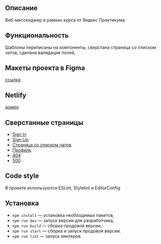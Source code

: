 ## Описание

Веб-мессенджер в рамках курса от Яндекс Практикума.

## Функциональность

Шаблоны переписаны на компоненты, сверстана страница со списком чатов, сделана валидация полей,

## Макеты проекта в Figma

[ссылка](https://www.figma.com/file/XjLv8558L4Gco0xstb6AAN/practicum-chat-design?type=design&node-id=25%3A741&mode=design&t=Avvfl9MILZkpG9Wp-1)

## Netlify

[домен](https://deploy--marvelous-wisp-9e952a.netlify.app)

## Сверстанные страницы

- [Sign In](https://deploy--marvelous-wisp-9e952a.netlify.app/sign-in)
- [Sign Up](https://deploy--marvelous-wisp-9e952a.netlify.app/sign-up)
- [Страница со списком чатов](https://deploy--marvelous-wisp-9e952a.netlify.app/chats)
- [Профиль](https://deploy--marvelous-wisp-9e952a.netlify.app/profile)
- [404](https://deploy--marvelous-wisp-9e952a.netlify.app/pages/404)
- [500](https://deploy--marvelous-wisp-9e952a.netlify.app/pages/500)

## Code style

В проекте используются ESLint, Stylelint и EditorConfig

## Установка

- `npm install` — установка необходимых пакетов,
- `npm run dev` — запуск версии для разработчика,
- `npm run build` — сборка  продовой версии,
- `npm run start` — сборка и запуск продовой версии.
- `npm run lint` — запуск линтеров.


